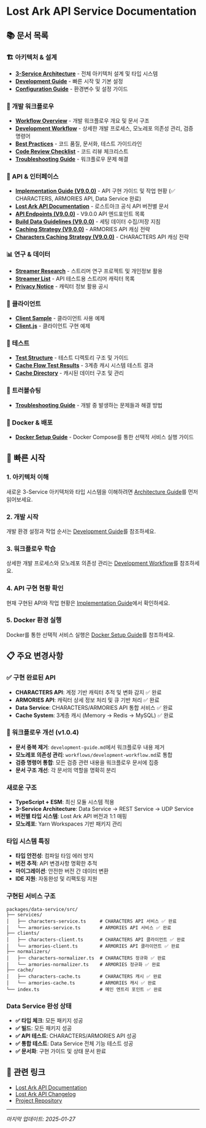 # Lost Ark API Service Documentation

<!-- @cursor-change: 2025-01-27, v1.0.4, 워크플로우 문서 중복 제거 및 구조 개선 -->

## 📚 문서 목록

### 🏗️ 아키텍처 & 설계

- [**3-Service Architecture**](./architecture.md) - 전체 아키텍처 설계 및 타입
  시스템
- [**Development Guide**](./development-guide.md) - 빠른 시작 및 기본 설정
- [**Configuration Guide**](./configuration.md) - 환경변수 및 설정 가이드

### 🔧 개발 워크플로우

- [**Workflow Overview**](./workflows/README.md) - 개발 워크플로우 개요 및 문서
  구조
- [**Development Workflow**](./workflows/development-workflow.md) - 상세한 개발
  프로세스, 모노레포 의존성 관리, 검증 명령어
- [**Best Practices**](./workflows/best-practices.md) - 코드 품질, 문서화,
  테스트 가이드라인
- [**Code Review Checklist**](./workflows/code-review-checklist.md) - 코드 리뷰
  체크리스트
- [**Troubleshooting Guide**](./workflows/troubleshooting-guide.md) - 워크플로우
  문제 해결

### 🔌 API & 인터페이스

- [**Implementation Guide (V9.0.0)**](./lostark-api/V9.0.0/implementation-guide.md) -
  API 구현 가이드 및 작업 현황 (✅ CHARACTERS, ARMORIES API, Data Service 완료)
- [**Lost Ark API Documentation**](./lostark-api/README.md) - 로스트아크 공식
  API 버전별 문서
- [**API Endpoints (V9.0.0)**](./lostark-api/V9.0.0/api-endpoints.md) - V9.0.0
  API 엔드포인트 목록
- [**Build Data Guidelines (V9.0.0)**](./lostark-api/V9.0.0/build-data-guidelines.md) -
  세팅 데이터 수집/저장 지침
- [**Caching Strategy (V9.0.0)**](./lostark-api/V9.0.0/caching-strategy.md) -
  ARMORIES API 캐싱 전략
- [**Characters Caching Strategy (V9.0.0)**](./lostark-api/V9.0.0/caching-strategy-characters.md) -
  CHARACTERS API 캐싱 전략

### 📊 연구 & 데이터

- [**Streamer Research**](./streamer-research/README.md) - 스트리머 연구
  프로젝트 및 개인정보 활용
- [**Streamer List**](./streamer-research/streamer-list.md) - API 테스트용
  스트리머 캐릭터 목록
- [**Privacy Notice**](./streamer-research/privacy-notice.md) - 캐릭터 정보 활용
  공시

### 📖 클라이언트

- [**Client Sample**](./client/client-sample.md) - 클라이언트 사용 예제
- [**Client.js**](./client/client.js) - 클라이언트 구현 예제

### 🧪 테스트

- [**Test Structure**](../tests/README.md) - 테스트 디렉토리 구조 및 가이드
- [**Cache Flow Test Results**](./testing/cache-flow-test-results.md) - 3계층
  캐시 시스템 테스트 결과
- [**Cache Directory**](../cache/README.md) - 캐시된 데이터 구조 및 관리

### 🔧 트러블슈팅

- [**Troubleshooting Guide**](./troubleshooting/Index.md) - 개발 중 발생하는
  문제들과 해결 방법

### 🐳 Docker & 배포

- [**Docker Setup Guide**](./docker-setup.md) - Docker Compose를 통한 선택적
  서비스 실행 가이드

## 🚀 빠른 시작

### 1. 아키텍처 이해

새로운 3-Service 아키텍처와 타입 시스템을 이해하려면
[Architecture Guide](./architecture.md)를 먼저 읽어보세요.

### 2. 개발 시작

개발 환경 설정과 작업 순서는 [Development Guide](./development-guide.md)를
참조하세요.

### 3. 워크플로우 학습

상세한 개발 프로세스와 모노레포 의존성 관리는
[Development Workflow](./workflows/development-workflow.md)를 참조하세요.

### 4. API 구현 현황 확인

현재 구현된 API와 작업 현황은
[Implementation Guide](./lostark-api/V9.0.0/implementation-guide.md)에서
확인하세요.

### 5. Docker 환경 실행

Docker를 통한 선택적 서비스 실행은 [Docker Setup Guide](./docker-setup.md)를
참조하세요.

## 📋 주요 변경사항

### ✅ 구현 완료된 API

- **CHARACTERS API**: 계정 기반 캐릭터 추적 및 변화 감지 ✅ 완료
- **ARMORIES API**: 캐릭터 상세 정보 처리 및 큐 기반 처리 ✅ 완료
- **Data Service**: CHARACTERS/ARMORIES API 통합 서비스 ✅ 완료
- **Cache System**: 3계층 캐시 (Memory → Redis → MySQL) ✅ 완료

### 🔄 워크플로우 개선 (v1.0.4)

- **문서 중복 제거**: `development-guide.md`에서 워크플로우 내용 제거
- **모노레포 의존성 관리**: `workflows/development-workflow.md`로 통합
- **검증 명령어 통합**: 모든 검증 관련 내용을 워크플로우 문서에 집중
- **문서 구조 개선**: 각 문서의 역할을 명확히 분리

### 새로운 구조

- **TypeScript + ESM**: 최신 모듈 시스템 적용
- **3-Service Architecture**: Data Service → REST Service → UDP Service
- **버전별 타입 시스템**: Lost Ark API 버전과 1:1 매핑
- **모노레포**: Yarn Workspaces 기반 패키지 관리

### 타입 시스템 특징

- **타입 안전성**: 컴파일 타임 에러 방지
- **버전 추적**: API 변경사항 명확한 추적
- **마이그레이션**: 안전한 버전 간 데이터 변환
- **IDE 지원**: 자동완성 및 리팩토링 지원

### 구현된 서비스 구조

```
packages/data-service/src/
├── services/
│   ├── characters-service.ts     # CHARACTERS API 서비스 ✅ 완료
│   └── armories-service.ts       # ARMORIES API 서비스 ✅ 완료
├── clients/
│   ├── characters-client.ts      # CHARACTERS API 클라이언트 ✅ 완료
│   └── armories-client.ts        # ARMORIES API 클라이언트 ✅ 완료
├── normalizers/
│   ├── characters-normalizer.ts  # CHARACTERS 정규화 ✅ 완료
│   └── armories-normalizer.ts    # ARMORIES 정규화 ✅ 완료
├── cache/
│   ├── characters-cache.ts       # CHARACTERS 캐시 ✅ 완료
│   └── armories-cache.ts         # ARMORIES 캐시 ✅ 완료
└── index.ts                      # 메인 엔트리 포인트 ✅ 완료
```

### Data Service 완성 상태

- **✅ 타입 체크**: 모든 패키지 성공
- **✅ 빌드**: 모든 패키지 성공
- **✅ API 테스트**: CHARACTERS/ARMORIES API 성공
- **✅ 통합 테스트**: Data Service 전체 기능 테스트 성공
- **✅ 문서화**: 구현 가이드 및 상태 문서 완료

## 🔗 관련 링크

- [Lost Ark API Documentation](https://developer-lostark.game.onstove.com/)
- [Lost Ark API Changelog](https://developer-lostark.game.onstove.com/changelog)
- [Project Repository](https://github.com/artbiit/lostark-api-service)

---

_마지막 업데이트: 2025-01-27_

